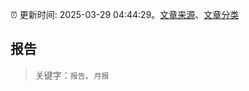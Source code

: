 :alarm_clock: 更新时间: 2025-03-29 04:44:29。[文章来源](/README.md)、[文章分类](/TAGS.md)

## 报告


> 关键字：`报告`、`月报`



